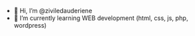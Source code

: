 - 👋 Hi, I’m @ziviledauderiene
- 🌱 I’m currently learning WEB development (html, css, js, php, wordpress)


<!---
ziviledauderiene/ziviledauderiene is a ✨ special ✨ repository because its `README.md` (this file) appears on your GitHub profile.
You can click the Preview link to take a look at your changes.
--->

